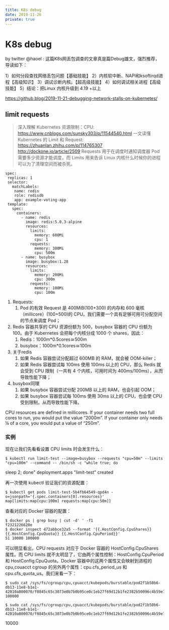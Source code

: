 ```yaml
---
title: K8s debug
date: 2019-11-26
private: true
---
```

# K8s debug
by twitter @haoel :
这篇K8s网丢包调查的文章真是篇Debug雄文，强烈推荐，导读如下：

1）如何分段查找网络丢包问题【基础技能】
2）内核软中断、NAPI和ksoftirqd进程【高级知识】
3）调试诊断内核。【超高级技能】
4）如何调试相关进程【高级技能】
5）结论：把Linux 内核升级到  4.19 +以上

https://github.blog/2019-11-21-debugging-network-stalls-on-kubernetes/

## limit requests
> 深入理解 Kubernetes 资源限制：CPU: https://www.cnblogs.com/sunsky303/p/11544540.html
> 一文读懂Kubernetes 的 Limit 和 Request: https://zhuanlan.zhihu.com/p/114765307
> http://dockone.io/article/2509
Requests 用于在调度时通知调度器 Pod 需要多少资源才能调度，而 Limits 用来告诉 Linux 内核什么时候你的进程可以为了清理空间而被杀死。

    spec:
     replicas: 1
     selector:
       matchLabels:
        name: redis
        role: redisdb
        app: example-voting-app
     template:
       spec:
         containers:
           - name: redis
             image: redis:5.0.3-alpine
             resources:
               limits:
                 memory: 600Mi
                 cpu: 1
               requests:
                 memory: 300Mi
                 cpu: 500m
           - name: busybox
             image: busybox:1.28
             resources:
               limits:
                 memory: 200Mi
                 cpu: 300m
               requests:
                 memory: 100Mi
                 cpu: 100m

1. Requests: 
    1. Pod 的有效 Request 是 400MiB(100+300) 的内存和 600 毫核（millicore）(100+500)的 CPU。我们需要一个具有足够可用可分配空间的节点来调度 Pod；
1. Redis 容器共享的 CPU 资源份额为 500，busybox 容器的 CPU 份额为 100。由于 Kubernetes 会把每个内核分成 1000 个 shares，因此：
    1. Redis：1000m*0.5cores≅500m
    2. busybox：1000m*0.1cores≅100m
2. 关于redis
    1. 如果 Redis 容器尝试分配超过 600MB 的 RAM，就会被 OOM-killer；
    2. 如果 Redis 容器尝试每 100ms 使用 100ms 以上的 CPU，那么 Redis 就会受到 CPU 限制（一共有 4 个内核，可用时间为 400ms/100ms），从而导致性能下降；
3. busybox同理
    1. 如果 busybox 容器尝试分配 200MB 以上的 RAM，也会引起 OOM；
    2. 如果 busybox 容器尝试每 100ms 使用 30ms 以上的 CPU，也会使 CPU 受到限制，从而导致性能下降。

CPU resources are defined in millicores. If your container needs two full cores to run, you would put the value “2000m”. 
 If your container only needs ¼ of a core, you would put a value of “250m”.

### 实例
现在让我们先看看设置 CPU limits 时会发生什么：

    $ kubectl run limit-test --image=busybox --requests "cpu=50m" --limits "cpu=100m" --command -- /bin/sh -c "while true; do
sleep 2; done"
    deployment.apps "limit-test" created
 
再一次使用 kubectl 验证我们的资源配置：

    $ kubectl get pods limit-test-5b4fb64549-qpd4n -o=jsonpath='{.spec.containers[0].resources}'
    map[limits:map[cpu:100m] requests:map[cpu:50m]]
 
查看对应的 Docker 容器的配置：

    $ docker ps | grep busy | cut -d' ' -f1
    f2321226620e
    $ docker inspect 472abbce32a5 --format '{{.HostConfig.CpuShares}} {{.HostConfig.CpuQuota}} {{.HostConfig.CpuPeriod}}'
    51 10000 100000
 
可以明显看出，CPU requests 对应于 Docker 容器的 HostConfig.CpuShares 属性。而 CPU limits 就不太明显了，它由两个属性控制：HostConfig.CpuPeriod 和 HostConfig.CpuQuota。Docker 容器中的这两个属性又会映射到进程的 cpu,couacct cgroup 的另外两个属性：cpu.cfs_period_us 和 cpu.cfs_quota_us。我们来看一下：

    $ sudo cat /sys/fs/cgroup/cpu,cpuacct/kubepods/burstable/pod2f1b50b6-db13-11e8-b1e1-42010a800070/f0845c65c3073e0b7b0b95ce0c1eb27f69d12b1fe2382b50096c4b59e78cdf71/cpu.cfs_period_us
    100000
    
    $ sudo cat /sys/fs/cgroup/cpu,cpuacct/kubepods/burstable/pod2f1b50b6-db13-11e8-b1e1-42010a800070/f0845c65c3073e0b7b0b95ce0c1eb27f69d12b1fe2382b50096c4b59e78cdf71/cpu.cfs_quota_us
10000